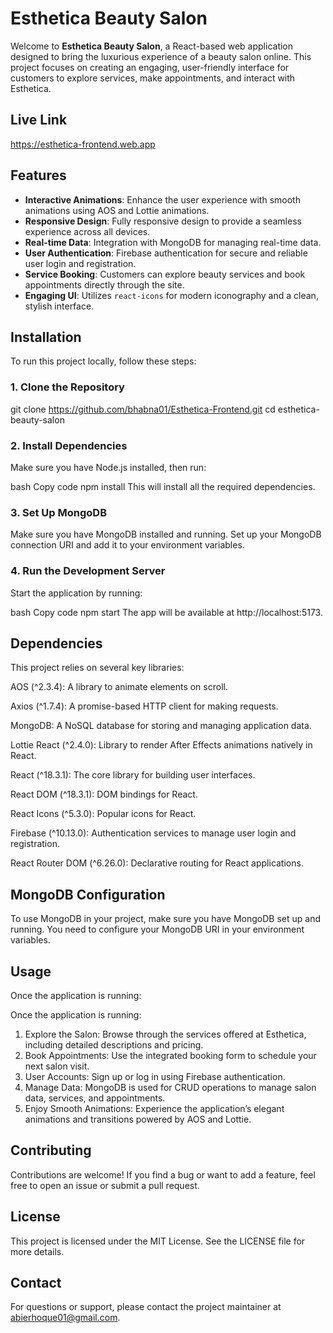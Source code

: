 # Esthetica Beauty Salon

Welcome to **Esthetica Beauty Salon**, a React-based web application designed to bring the luxurious experience of a beauty salon online. This project focuses on creating an engaging, user-friendly interface for customers to explore services, make appointments, and interact with Esthetica.

## Live Link

https://esthetica-frontend.web.app

## Features


- **Interactive Animations**: Enhance the user experience with smooth animations using AOS and Lottie animations.
- **Responsive Design**: Fully responsive design to provide a seamless experience across all devices.
- **Real-time Data**: Integration with MongoDB for managing real-time data.
- **User Authentication**: Firebase authentication for secure and reliable user login and registration.
- **Service Booking**: Customers can explore beauty services and book appointments directly through the site.
- **Engaging UI**: Utilizes `react-icons` for modern iconography and a clean, stylish interface.

## Installation

To run this project locally, follow these steps:

### 1. Clone the Repository
git clone https://github.com/bhabna01/Esthetica-Frontend.git
cd esthetica-beauty-salon
### 2. Install Dependencies
Make sure you have Node.js installed, then run:

bash
Copy code
npm install
This will install all the required dependencies.

### 3. Set Up MongoDB
Make sure you have MongoDB installed and running. Set up your MongoDB connection URI and add it to your environment variables.

### 4. Run the Development Server
Start the application by running:

bash
Copy code
npm start
The app will be available at http://localhost:5173.

## Dependencies
This project relies on several key libraries:

AOS (^2.3.4): A library to animate elements on scroll.

Axios (^1.7.4): A promise-based HTTP client for making requests.

MongoDB: A NoSQL database for storing and managing application data.

Lottie React (^2.4.0): Library to render After Effects animations natively in React.

React (^18.3.1): The core library for building user interfaces.

React DOM (^18.3.1): DOM bindings for React.

React Icons (^5.3.0): Popular icons for React.

Firebase (^10.13.0): Authentication services to manage user login and registration.

React Router DOM (^6.26.0): Declarative routing for React applications.

## MongoDB Configuration
To use MongoDB in your project, make sure you have MongoDB set up and running. You need to configure your MongoDB URI in your environment variables.

## Usage
Once the application is running:

Once the application is running:

1. Explore the Salon: Browse through the services offered at Esthetica, including detailed descriptions and pricing.
2. Book Appointments: Use the integrated booking form to schedule your next salon visit.
3. User Accounts: Sign up or log in using Firebase authentication.
4. Manage Data: MongoDB is used for CRUD operations to manage salon data, services, and appointments.
5. Enjoy Smooth Animations: Experience the application’s elegant animations and transitions powered by AOS and Lottie.

## Contributing
Contributions are welcome! If you find a bug or want to add a feature, feel free to open an issue or submit a pull request.

## License
This project is licensed under the MIT License. See the LICENSE file for more details.

## Contact
For questions or support, please contact the project maintainer at abierhoque01@gmail.com.